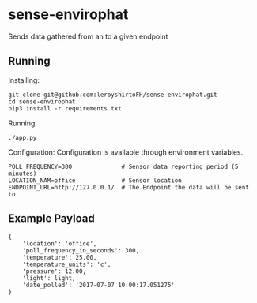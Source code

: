 # sense-envirophat

Sends data gathered from an to a given endpoint

## Running
Installing:
```
git clone git@github.com:leroyshirtoFH/sense-envirophat.git
cd sense-envirophat
pip3 install -r requirements.txt
```

Running:
```
./app.py
```

Configuration:
Configuration is available through environment variables.
```
POLL_FREQUENCY=300              # Sensor data reporting period (5 minutes)
LOCATION_NAM=office             # Sensor location
ENDPOINT_URL=http://127.0.0.1/  # The Endpoint the data will be sent to
```


## Example Payload
```
{
    'location': 'office',
    'poll_frequency_in_seconds': 300,
    'temperature': 25.00,
    'temperature_units': 'c',
    'pressure': 12.00,
    'light': light,
    'date_polled': '2017-07-07 10:00:17.051275'
}
```

